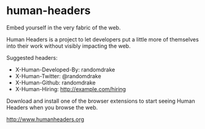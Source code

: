 human-headers
=============

Embed yourself in the very fabric of the web.

Human Headers is a project to let developers put a little more of themselves into their work without visibly impacting the web.

Suggested headers:

* X-Human-Developed-By: randomdrake
* X-Human-Twitter: @randomdrake
* X-Human-Github: randomdrake
* X-Human-Hiring: http://example.com/hiring

Download and install one of the browser extensions to start seeing Human Headers when you browse the web.

http://www.humanheaders.org



